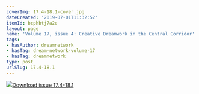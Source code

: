 ```yaml
---
coverImg: 17.4-18.1-cover.jpg
dateCreated: '2019-07-01T11:32:52'
itemId: bcphbtj7a2e
layout: page
name: 'Volume 17, issue 4: Creative Dreamwork in the Central Corridor'
tags:
- hasAuthor: dreamnetwork
- hasTag: dream-network-volume-17
- hasTag: dreamnetwork
type: post
urlSlug: 17.4-18.1
---
```

<img class="card-journal-img" src="../images/17.4-18.1-rect.jpg"/><a href="../files/pdfs/Volume_17/17.4-18.1-Dream-Network-Vol-17-No-4-&-18-No-1.pdf" download="">Download issue 17.4-18.1</a>
